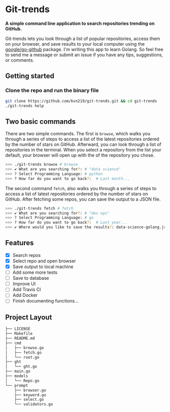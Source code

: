 # Git-trends

**A simple command line application to search repositories trending on GitHub.**

Git-trends lets you look through a list of popular repositories, access them on your browser, and save results to your local computer using the [google/go-github](https://github.com/google/go-github) package. I'm writing this app to learn Golang. So feel free to send me a message or submit an issue if you have any tips, suggestions, or comments.

## Getting started

### Clone the repo and run the binary file

```bash
git clone https://github.com/kvn219/git-trends.git && cd git-trends
./git-trends help
```

## Two basic commands

There are two simple commands. The first is `browse`, which walks you through a series of steps to access a list of the latest repositories ordered by the number of stars on GitHub. Afterward, you can look through a list of repositories in the terminal. When you select a repository from the list your default, your browser will open up with the of the repository you chose.

```bash
>>> ./git-trends browse # browse
>>> ✔ What are you searching for?: # "data science"
>>> ? Select Programming Language: # python
>>> ? How far do you want to go back?:  # Last month...
```

The second command `fetch`, also walks you through a series of steps to access a list of latest repositories ordered by the number of stars on GitHub. After fetching some repos, you can save the output
to a JSON file.

```bash
>>> ./git-trends fetch # fetch
>>> ✔ What are you searching for?: # "dev ops"
>>> ? Select Programming Language: # go
>>> ? How far do you want to go back?:  # Last year...
>>> ✔ Where would you like to save the results?: data-science-golang.json
```

## Features

* [x] Search repos
* [x] Select repo and open browser
* [x] Save output to local machine
* [ ] Add some more tests
* [ ] Save to database
* [ ] Improve UI
* [ ] Add Travis CI
* [ ] Add Docker
* [ ] Finish documenting functions...

## Project Layout

```bash
├── LICENSE
├── Makefile
├── README.md
├── cmd
│   ├── browse.go
│   ├── fetch.go
│   └── root.go
├── ght
│   └── ght.go
├── main.go
├── models
│   └── Repo.go
└── prompt
    ├── browser.go
    ├── keyword.go
    ├── select.go
    └── validators.go
```

